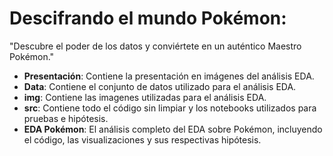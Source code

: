 # Descifrando el mundo Pokémon:
"Descubre el poder de los datos y conviértete en un auténtico Maestro Pokémon." 

- **Presentación**: Contiene la presentación en imágenes del análisis EDA.  
- **Data**: Contiene el conjunto de datos utilizado para el análisis EDA.
- **img**: Contiene las imagenes utilizadas para el análisis EDA. 
- **src**: Contiene todo el código sin limpiar y los notebooks utilizados para pruebas e hipótesis.  
- **EDA Pokémon**: El análisis completo del EDA sobre Pokémon, incluyendo el código, las visualizaciones y sus respectivas hipótesis.  

